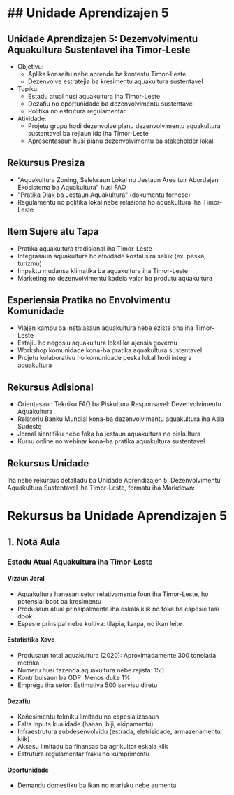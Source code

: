 # ## Unidade Aprendizajen 5

## Unidade Aprendizajen 5: Dezenvolvimentu Aquakultura Sustentavel iha Timor-Leste
- Objetivu:
  * Aplika konseitu nebe aprende ba kontestu Timor-Leste
  * Dezenvolve estratejia ba kresimentu aquakultura sustentavel
- Topiku:
  * Estadu atual husi aquakultura iha Timor-Leste
  * Dezafiu no oportunidade ba dezenvolvimentu sustentavel
  * Politika no estrutura regulamentar
- Atividade:
  * Projetu grupu hodi dezenvolve planu dezenvolvimentu aquakultura sustentavel ba rejiaun ida iha Timor-Leste
  * Apresentasaun husi planu dezenvolvimentu ba stakeholder lokal

## Rekursus Presiza
- "Aquakultura Zoning, Seleksaun Lokal no Jestaun Area tuir Abordajen Ekosistema ba Aquakultura" husi FAO
- "Pratika Diak ba Jestaun Aquakultura" (dokumentu fornese)
- Regulamentu no politika lokal nebe relasiona ho aquakultura iha Timor-Leste

## Item Sujere atu Tapa
- Pratika aquakultura tradisional iha Timor-Leste
- Integrasaun aquakultura ho atividade kostal sira seluk (ex. peska, turizmu)
- Impaktu mudansa klimatika ba aquakultura iha Timor-Leste
- Marketing no dezenvolvimentu kadeia valor ba produtu aquakultura

## Esperiensia Pratika no Envolvimentu Komunidade
- Viajen kampu ba instalasaun aquakultura nebe eziste ona iha Timor-Leste
- Estajiu ho negosiu aquakultura lokal ka ajensia governu
- Workshop komunidade kona-ba pratika aquakultura sustentavel
- Projetu kolaborativu ho komunidade peska lokal hodi integra aquakultura

## Rekursus Adisional
- Orientasaun Tekniku FAO ba Piskultura Responsavel: Dezenvolvimentu Aquakultura
- Relatoriu Banku Mundial kona-ba dezenvolvimentu aquakultura iha Asia Sudeste
- Jornal sientifiku nebe foka ba jestaun aquakultura no piskultura
- Kursu online no webinar kona-ba pratika aquakultura sustentavel

## Rekursus Unidade

Iha nebe rekursus detalladu ba Unidade Aprendizajen 5: Dezenvolvimentu Aquakultura Sustentavel iha Timor-Leste, formatu iha Markdown:

# Rekursus ba Unidade Aprendizajen 5

## 1. Nota Aula

### Estadu Atual Aquakultura iha Timor-Leste

#### Vizaun Jeral
- Aquakultura hanesan setor relativamente foun iha Timor-Leste, ho potensial boot ba kresimentu
- Produsaun atual prinsipalmente iha eskala kiik no foka ba espesie tasi dook
- Espesie prinsipal nebe kultiva: tilapia, karpa, no ikan leite

#### Estatistika Xave
- Produsaun total aquakultura (2020): Aproximadamente 300 tonelada metrika
- Numeru husi fazenda aquakultura nebe rejista: 150
- Kontribuisaun ba GDP: Menos duke 1%
- Empregu iha setor: Estimativa 500 servisu diretu

#### Dezafiu
- Koñesimentu tekniku limitadu no espesializasaun
- Falta inputs kualidade (hanan, biji, ekipamentu)
- Infraestrutura subdesenvolvidu (estrada, eletrisidade, armazenamentu kiik)
- Aksesu limitadu ba finansas ba agrikultor eskala kiik
- Estrutura regulamentar fraku no kumprimentu

#### Oportunidade
- Demandu domestiku ba ikan no marisku nebe aumenta